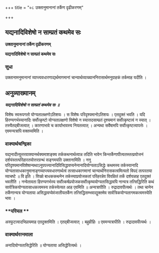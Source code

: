+++
title = "०८ उक्तानुमानानां तर्केण दृढीकरणम्"

+++


## यद्यनादिविशेषो न साम्प्रतं कथमेव सः

**उक्तानुमानानां तर्केण दृढीकरणम्**

**यद्यनादिविशेषो न साम्प्रतं कथमेव सः**

### **सुधा**

उक्तानामनुमानानां व्याप्त्यवधारणाद्यर्थमागमानां चान्यार्थव्याख्याननिरासार्थमनुग्राहकं तर्कमाह यदीति ।

## **अनुव्याख्यानम्**

***यद्यनादिविशेषो न साम्प्रतं कथमेव सः ॥***

विशेषः स्वरूपगतो योग्यतालक्षणोऽतिशयः । स विशेषः परिदृश्यमानोऽतिशयः । एतदुक्तं भवति । यदि हिरण्यगर्भस्यानादिः सर्वोत्कृष्टो योग्यतालक्षणो विशेषो न स्यात्तदसाम्प्रतं दृश्यमानं सर्वोत्कृष्टत्वं न स्यात् । तस्यैतद्बीजत्वात् । कारणाभावे च कार्याभावस्य नियतत्वात् । अन्यथा सर्वेषामपि सर्वोत्कृष्टत्वापत्तेः । एवमन्यत्रापि वक्तव्यमिति ।

### **वाक्यार्थचन्द्रिका**

यद्यनादीत्युत्तरवाक्यानर्थक्यमाशङ्क्य तर्ककथनार्थत्वान्न तदिति भावेन किन्तर्केणापीत्यतस्तत्प्रयोजनं दर्शयंस्तत्परिहारतयोत्तरग्रन्थं सङ्गमयति उक्तानामिति । ननु परिदृश्यमानविशेषान्यथाऽनुपपत्त्यानादिविसिद्धावप्यनेनानादियोग्यताऽसिद्धेः कथमस्य तर्कस्यानादि योग्यतासाधकानुमानाङ्गव्याप्त्यवधारणार्थत्वं तत्साधकागमानां चान्यार्थनिरासकत्वमित्यतो विपदं तत्परतया व्याचष्टे ॥ वि इति । विपक्षे बाधककथनेन तर्कस्याप्रयोजकतां परिहरन्नेव विवक्षितं तर्कं दर्शयन्नाह एतदुक्तं भवतीति । नन्वेतावता हिरण्यगर्भस्य सर्वोत्कर्षप्रयोजकसर्वोत्कृष्ययोग्यतासिद्धावपि नान्यत्र तत्सिद्धिरिति कथं सार्वत्रिकयोग्यतासाधकत्वमस्य तर्कस्येत्यत आह एवमिति ॥ अन्यत्रापीति । रुद्रादावपीत्यर्थः । तथा चानेन तर्केणान्यत्र योग्यताया असिद्धावप्येवंजातीयतर्केण तत्सिद्धिसम्भवाद्युक्तमेव सार्वत्रिकयोग्यतागमकत्वमस्येति भावः ।

### **परिमल **

अस्फुटत्वादभिप्रायमाह एतदुक्तमिति । एतद्बीजत्वात् । बहुव्रीहिः ॥ एवमन्यत्रापीति । रुद्रादावपीत्यर्थः ।

### **वाक्यार्थरत्नमाला**

अनादियोग्यतासिद्धेरिति ॥ योग्यताया असिद्धेरित्यर्थः ।

